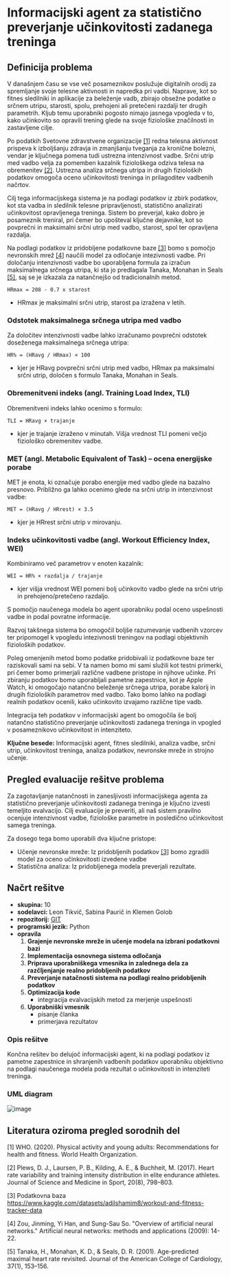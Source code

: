 # Informacijski agent za statistično preverjanje učinkovitosti zadanega treninga

## Definicija problema

V današnjem času se vse več posameznikov poslužuje digitalnih orodij za spremljanje svoje telesne aktivnosti in napredka pri vadbi. Naprave, kot so fitnes sledilniki in aplikacije za beleženje vadb, zbirajo obsežne podatke o srčnem utripu, starosti, spolu, prehojeni ali pretečeni razdalji ter drugih parametrih. Kljub temu uporabniki pogosto nimajo jasnega vpogleda v to, kako učinkovito so opravili trening glede na svoje fiziološke značilnosti in zastavljene cilje.

Po podatkih Svetovne zdravstvene organizacije [[1]](#1) redna telesna aktivnost prispeva k izboljšanju zdravja in zmanjšanju tveganja za kronične bolezni, vendar je ključnega pomena tudi ustrezna intenzivnost vadbe. Srčni utrip med vadbo velja za pomemben kazalnik fiziološkega odziva telesa na obremenitev [[2]](#2). Ustrezna analiza srčnega utripa in drugih fizioloških podatkov omogoča oceno učinkovitosti treninga in prilagoditev vadbenih načrtov.

Cilj tega informacijskega sistema je na podlagi podatkov iz zbirk podatkov, kot sta vadba in sledilnik telesne pripravljenosti, statistično analizirati učinkovitost opravljenega treninga. Sistem bo preverjal, kako dobro je posameznik treniral, pri čemer bo upošteval ključne dejavnike, kot so povprečni in maksimalni srčni utrip med vadbo, starost, spol ter opravljena razdalja. 

Na podlagi podatkov iz pridobljene podatkovne baze [[3]](#3) bomo s pomočjo nevronskih mrež [[4]](#4) naučili model za odločanje intezivnosti vadbe. Pri določanju intenzivnosti vadbe bo uporabljena formula za izračun maksimalnega srčnega utripa, ki sta jo predlagala Tanaka, Monahan in Seals [[5]](#5), saj se je izkazala za natančnejšo od tradicionalnih metod.

    HRmax = 208 - 0.7 x starost
- HRmax je maksimalni srčni utrip, starost pa izražena v letih.


### Odstotek maksimalnega srčnega utripa med vadbo
Za določitev intenzivnosti vadbe lahko izračunamo povprečni odstotek doseženega maksimalnega srčnega utripa:

    HR% = (HRavg / HRmax) × 100

- kjer je HRavg povprečni srčni utrip med vadbo, HRmax pa maksimalni srčni utrip, določen s formulo Tanaka, Monahan in Seals.


### Obremenitveni indeks (angl. Training Load Index, TLI)
Obremenitveni indeks lahko ocenimo s formulo:

    TLI = HRavg × trajanje

- kjer je trajanje izraženo v minutah. Višja vrednost TLI pomeni večjo fiziološko obremenitev vadbe.


### MET (angl. Metabolic Equivalent of Task) – ocena energijske porabe
MET je enota, ki označuje porabo energije med vadbo glede na bazalno presnovo. Približno ga lahko ocenimo glede na srčni utrip in intenzivnost vadbe:

    MET = (HRavg / HRrest) × 3.5

- kjer je HRrest srčni utrip v mirovanju.

### Indeks učinkovitosti vadbe (angl. Workout Efficiency Index, WEI)
Kombiniramo več parametrov v enoten kazalnik:

    WEI = HR% × razdalja / trajanje

- kjer višja vrednost WEI pomeni bolj učinkovito vadbo glede na srčni utrip in prehojeno/pretečeno razdaljo.

S pomočjo naučenega modela bo agent uporabniku podal oceno uspešnosti vadbe in podal povratne informacije. 

Razvoj takšnega sistema bo omogočil boljše razumevanje vadbenih vzorcev ter pripomogel k vpogledu intezivnosti treningov na podlagi objektivnih fizioloških podatkov.

Poleg omenjenih metod bomo podatke pridobivali iz podatkovne baze ter raziskovali sami na sebi. V ta namen bomo mi sami služili kot testni primerki, pri čemer bomo primerjali različne vadbene pristope in njihove učinke. Pri zbiranju podatkov bomo uporabljali pametne zapestnice, kot je Apple Watch, ki omogočajo natančno beleženje srčnega utripa, porabe kalorij in drugih fizioloških parametrov med vadbo. Tako bomo lahko na podlagi realnih podatkov ocenili, kako učinkovito izvajamo različne tipe vadb. 

Integracija teh podatkov v informacijski agent bo omogočila še bolj natančno statistično preverjanje učinkovitosti zadanega treninga in vpogled v posameznikovo učinkovitost in intenziteto. 
 
 **Ključne besede:** Informacijski agent, fitnes sledilniki, analiza vadbe, srčni utrip, učinkovitost treninga, analiza podatkov, nevronske mreže in strojno učenje.
 
## Pregled evaluacije rešitve problema
Za zagotavljanje natančnosti in zanesljivosti informacijskega agenta za statistično preverjanje učinkovitosti zadanega treninga je ključno izvesti temeljito evalvacijo. Cilj evaluacije je preveriti, ali naš sistem pravilno ocenjuje intenzivnost vadbe, fiziološke parametre in posledično učinkovitost samega treninga.

Za dosego tega bomo uporabili dva ključne pristope:
 - Učenje nevronske mreže: Iz pridobljenih podatkov [[3]](#3) bomo zgradili model za oceno učinkovitosti izvedene vadbe 
 - Statistična analiza: Iz pridobljenega modela preverjali rezultate. 

 ## Načrt rešitve
 
 - **skupina:** 10
 - **sodelavci:** Leon Tikvič, Sabina Paurič in Klemen Golob
 - **repozitorij:** [GIT](https://github.com/dolfa321/POVEZLJIVI-SISTEMI-IN-INTELIGENTNE-STORITVE)
 - **programski jezik:** Python
 - **opravila**
    1. **Grajenje nevronske mreže in učenje modela na izbrani podatkovni bazi**
    3. **Implementacija osnovnega sistema odločanja**
    4. **Priprava uporabniškega vmesnika in zalednega dela za razčljenjanje realno pridobljenih podatkov**
    5. **Preverjanje natačnosti sistema na podlagi realno pridobljenih podatkov**
    6. **Optimizacija kode**
        - integracija evalvacijskih metod za merjenje uspešnosti
    7. **Uporabniški vmesnik**
        - pisanje članka
        - primerjava rezultatov
      
### Opis rešitve
Končna rešitev bo delujoč informacijski agent, ki na podlagi podatkov iz pametne zapestnice in shranjenih vadbenih podatkov uporabniku objektivno na podlagi naučenega modela poda rezultat o učinkovitosti in intenziteti treninga. 

### UML diagram

![image](image.png)

## Literatura oziroma pregled sorodnih del

[1] WHO. (2020). Physical activity and young adults: Recommendations for health and fitness. World Health Organization.

[2] Plews, D. J., Laursen, P. B., Kilding, A. E., & Buchheit, M. (2017). Heart rate variability and training intensity distribution in elite endurance athletes. Journal of Science and Medicine in Sport, 20(8), 798–803.

[3] Podatkovna baza https://www.kaggle.com/datasets/adilshamim8/workout-and-fitness-tracker-data

[4] Zou, Jinming, Yi Han, and Sung-Sau So. "Overview of artificial neural networks." Artificial neural networks: methods and applications (2009): 14-22.

[5] Tanaka, H., Monahan, K. D., & Seals, D. R. (2001). Age-predicted maximal heart rate revisited. Journal of the American College of Cardiology, 37(1), 153–156.


